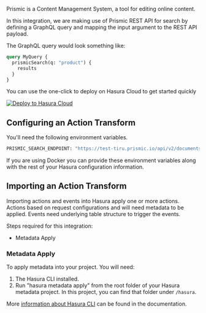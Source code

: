 Prismic is a Content Management System, a tool for editing online content.

In this integration, we are making use of Prismic REST API for search by defining a GraphQL query and mapping the input argument to the REST API payload.

The GraphQL query would look something like:

```graphql
query MyQuery {
  prismicSearch(q: "product") {
    results
  }
}
```

You can use the one-click to deploy on Hasura Cloud to get started quickly

[![Deploy to Hasura Cloud](https://hasura.io/deploy-button.svg)](https://cloud.hasura.io/deploy?github_repo=https://github.com/hasura/data-hub&hasura_dir=action-transforms/prismic/hasura)

## Configuring an Action Transform

You'll need the following environment variables.

```bash
PRISMIC_SEARCH_ENDPOINT: "https://test-tiru.prismic.io/api/v2/documents/search"
```

If you are using Docker you can provide these environment variables along with the rest of your Hasura configuration information.

## Importing an Action Transform

Importing actions and events into Hasura apply one or more actions. Actions based on request configurations and will need metadata to be applied. Events need underlying table structure to trigger the events.

Steps required for this integration:

- Metadata Apply

### Metadata Apply

To apply metadata into your project. You will need:

1. The Hasura CLI installed.
2. Run "hasura metadata apply" from the root folder of your Hasura metadata project. In this project, you can find that folder under `/hasura`.

More [information about Hasura CLI](https://hasura.io/docs/latest/graphql/core/hasura-cli/index.html) can be found in the documentation.

